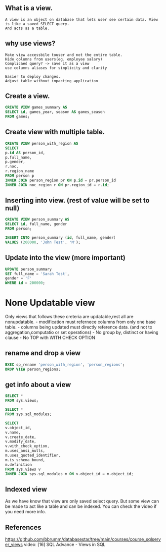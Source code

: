 ## What is a view.
    A view is an object on database that lets user see certain data. View is like a saved SELECT query.
    And acts as a table.

## why use views?
    Make view accessbile touser and not the entire table.
    Hide columns from users(eg. employee salary)
    Complicaed query? -> save it as a view
    use columns aliases for simplicity and clarity

    Easier to deploy changes. 
    Adjust table without impacting application

## Create a view.
```sql
CREATE VIEW games_summary AS
SELECT id, games_year, season AS games_season
FROM games;
```

## Create view with multiple table.
```sql
CREATE VIEW person_with_region AS
SELECT
p.id AS person_id,
p.full_name,
p.gender,
r.noc,
r.region_name
FROM person p
INNER JOIN person_region pr ON p.id = pr.person_id
INNER JOIN noc_region r ON pr.region_id = r.id;
```

## Inserting into view. (rest of value will be set to null)
```sql
CREATE VIEW person_summary AS
SELECT id, full_name, gender
FROM person;

INSERT INTO person_summary (id, full_name, gender)
VALUES (200000, 'John Test', 'M');
```

## Update into the view (more important)
```sql
UPDATE person_summary
SET full_name = 'Sarah Test',
gender = 'F'
WHERE id = 200000;
```

# None Updatable view
Only views that follows these creteria are updatable,rest all are nonupdatable.
    - modification must refernece columns from only one base table.
    - columns being updated must directly reference data. (and not to aggregation,computatio or set operations) 
    - No group by, distinct or having clause
    - No TOP with WITH CHECK OPTION

## rename and drop a view
```sql
EXEC sp_rename 'person_with_region', 'person_regions';
DROP VIEW person_regions;
```

## get info about a view
```sql
SELECT *
FROM sys.views;

SELECT *
FROM sys.sql_modules;

SELECT
v.object_id,
v.name,
v.create_date,
v.modify_date,
v.with_check_option,
m.uses_ansi_nulls,
m.uses_quoted_identifier,
m.is_schema_bound,
m.definition
FROM sys.views v
INNER JOIN sys.sql_modules m ON v.object_id = m.object_id;
```

## Indexed view
As we have know that view are only saved select query. 
But some view can be made to act like a table and can be indexed.
You can check the video if you need more info.


## References
https://github.com/bbrumm/databasestar/tree/main/courses/course_sqlserver_views
video: [16] SQL Advance - Views in SQL